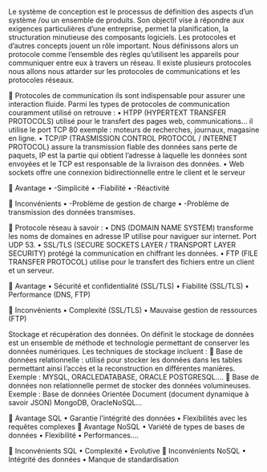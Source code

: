 Le système de conception est le processus de définition des aspects d’un système /ou un ensemble de produits. Son objectif vise à répondre aux exigences particulières d’une entreprise, permet la planification, la structuration minutieuse des composants logiciels. Les protocoles et d’autres concepts jouent un rôle important.
Nous définissons alors un protocole comme l’ensemble des règles qu’utilisent les appareils pour communiquer entre eux à travers un réseau. Il existe plusieurs protocoles nous allons nous attarder sur les protocoles de communications et les protocoles réseaux.

	Protocoles de communication ils sont indispensable pour assurer une interaction fluide. Parmi les types de protocoles de communication couramment utilisé on retrouve :
•	HTPP (HYPERTEXT TRANSFER PROTOCOLS) utilisé pour le transfert des pages web, communications... il utilise le port TCP 80 exemple : moteurs de recherches, journaux, magasine en ligne.
•	TCP/IP (TRASMISSION CONTROL PROTOCOL / INTERNET PROTOCOL) assure la transmission fiable des données sans perte de paquets, IP est la partie qui obtient l’adresse à laquelle les données sont envoyées et le TCP est responsable de la livraison des données.
•	Web sockets offre une connexion bidirectionnelle entre le client et le serveur

	Avantage
•	-Simplicité
•	-Fiabilité
•	-Réactivité

	Inconvénients
•	-Problème de gestion de charge
•	-Problème de transmission des données transmises.

	Protocole réseau à savoir :
•	DNS (DOMAIN NAME SYSTEM) transforme les noms de domaines en adresse IP utilise pour naviguer sur internet. Port UDP 53.
•	SSL/TLS (SECURE SOCKETS LAYER / TRANSPORT LAYER SECURITY) protégé la communication en chiffrant les données.
•	FTP (FILE TRANSFER PROTOCOL) utilise pour le transfert des fichiers entre un client et un serveur.

	Avantage
•	Sécurité et confidentialité (SSL/TLS)
•	Fiabilité (SSL/TLS)
•	Performance (DNS, FTP)

	Inconvénients
•	Complexité (SSL/TLS)
•	Mauvaise gestion de ressources (FTP)

Stockage et récupération des données. On définit le stockage de données est un ensemble de méthode et technologie permettant de conserver les données numériques. Les techniques de stockage incluent :
	Base de données relationnelle : utilisé pour stocker les données dans les tables permettant ainsi l’accès et la reconstruction en différentes manières. Exemple : MYSQL, ORACLEDATABASE, ORACLE POSTGRESQL….
	Base de données non relationnelle permet de stocker des données volumineuses. Exemple : Base de données Orientée Document (document dynamique à savoir JSON) MongoDB, OracleNoSQL…

	Avantage SQL
•	Garantie l’intégrité des données
•	Flexibilités avec les requêtes complexes
	Avantage NoSQL
•	Variété de types de bases de données
•	Flexibilité
•	Performances….


	Inconvénients SQL
•	Complexité
•	Evolutive
	Inconvénients NoSQL
•	Intégrité des données
•	Manque de standardisation
